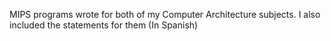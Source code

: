MIPS programs wrote for both of my Computer Architecture subjects. I also included 
the statements for them (In Spanish)
